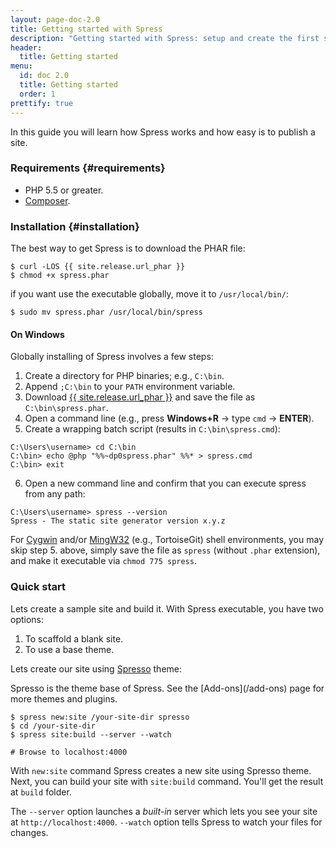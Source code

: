 ```yaml
---
layout: page-doc-2.0
title: Getting started with Spress
description: "Getting started with Spress: setup and create the first site"
header:
  title: Getting started
menu:
  id: doc 2.0
  title: Getting started
  order: 1
prettify: true
---
```

In this guide you will learn how Spress works and how easy is to publish a site.

### Requirements {#requirements}

* PHP 5.5 or greater.
* [Composer](https://getcomposer.org/).

### Installation {#installation}

The best way to get Spress is to download the PHAR file:

```
$ curl -LOS {{ site.release.url_phar }}
$ chmod +x spress.phar
```

if you want use the executable globally, move it to `/usr/local/bin/`:

```
$ sudo mv spress.phar /usr/local/bin/spress
```

#### On Windows
Globally installing of Spress involves a few steps:

1. Create a directory for PHP binaries; e.g., `C:\bin`.
2. Append `;C:\bin` to your `PATH` environment variable.
3. Download [{{ site.release.url_phar }}](<{{ site.release.url_phar }}>) and save the file as `C:\bin\spress.phar`.
4. Open a command line (e.g., press **Windows+R** &rarr; type `cmd` &rarr; **ENTER**).
5. Create a wrapping batch script (results in `C:\bin\spress.cmd`):

```
C:\Users\username> cd C:\bin
C:\bin> echo @php "%%~dp0spress.phar" %%* > spress.cmd
C:\bin> exit
```
6. Open a new command line and confirm that you can execute spress from any path:

```
C:\Users\username> spress --version
Spress - The static site generator version x.y.z
```

For [Cygwin](https://en.wikipedia.org/wiki/Cygwin) and/or [MingW32](http://mingw.org/) (e.g., TortoiseGit)
shell environments, you may skip step 5. above, simply save the file
as `spress` (without `.phar` extension), and make it executable via `chmod 775 spress`.

### Quick start

Lets create a sample site and build it. With Spress executable, you have two options:

1. To scaffold a blank site.
2. To use a base theme.

Lets create our site using [Spresso](https://github.com/yosymfony/Spress-theme-spresso/tree/2.0) theme:

<div class="panel panel-default">
  <div class="panel-body">
    <div class="row">
        <div class="col-md-1">
            <i class="fa fa-bookmark-o fa-3x"></i>
        </div>
        <div class="col-md-11">
            <p markdown="1">
                Spresso is the theme base of Spress. See the [Add-ons](/add-ons) page for more themes and plugins.
            </p>
        </div>
    </div>
  </div>
</div>

```
$ spress new:site /your-site-dir spresso
$ cd /your-site-dir
$ spress site:build --server --watch

# Browse to localhost:4000
```

With `new:site` command Spress creates a new site using Spresso theme. Next,
you can build your site with `site:build` command. You'll get the result at 
`build` folder.

The `--server` option launches a *built-in* server which lets you see your site at `http://localhost:4000`.
`--watch` option tells Spress to watch your files for changes.
